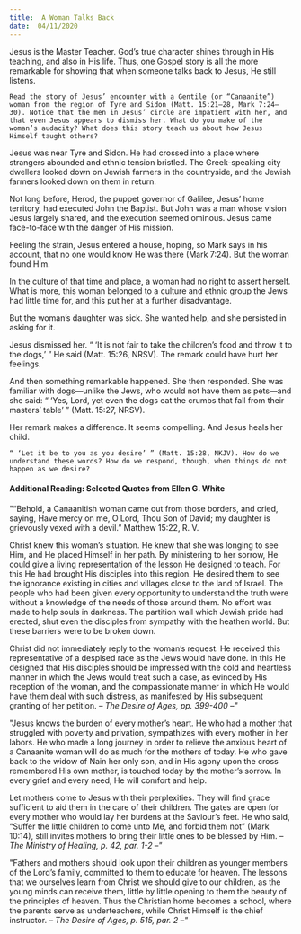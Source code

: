 ```yaml
---
title:  A Woman Talks Back
date:  04/11/2020
---
```


Jesus is the Master Teacher. God’s true character shines through in His teaching, and also in His life. Thus, one Gospel story is all the more remarkable for showing that when someone talks back to Jesus, He still listens.

`Read the story of Jesus’ encounter with a Gentile (or “Canaanite”) woman from the region of Tyre and Sidon (Matt. 15:21–28, Mark 7:24–30). Notice that the men in Jesus’ circle are impatient with her, and that even Jesus appears to dismiss her. What do you make of the woman’s audacity? What does this story teach us about how Jesus Himself taught others?`

Jesus was near Tyre and Sidon. He had crossed into a place where strangers abounded and ethnic tension bristled. The Greek-speaking city dwellers looked down on Jewish farmers in the countryside, and the Jewish farmers looked down on them in return.

Not long before, Herod, the puppet governor of Galilee, Jesus’ home territory, had executed John the Baptist. But John was a man whose vision Jesus largely shared, and the execution seemed ominous. Jesus came face-to-face with the danger of His mission.

Feeling the strain, Jesus entered a house, hoping, so Mark says in his account, that no one would know He was there (Mark 7:24). But the woman found Him.

In the culture of that time and place, a woman had no right to assert herself. What is more, this woman belonged to a culture and ethnic group the Jews had little time for, and this put her at a further disadvantage.

But the woman’s daughter was sick. She wanted help, and she persisted in asking for it.

Jesus dismissed her. “ ‘It is not fair to take the children’s food and throw it to the dogs,’ ” He said (Matt. 15:26, NRSV). The remark could have hurt her feelings.

And then something remarkable happened. She then responded. She was familiar with dogs—unlike the Jews, who would not have them as pets—and she said: “ ‘Yes, Lord, yet even the dogs eat the crumbs that fall from their masters’ table’ ” (Matt. 15:27, NRSV).

Her remark makes a difference. It seems compelling. And Jesus heals her child.

`“ ‘Let it be to you as you desire’ ” (Matt. 15:28, NKJV). How do we understand these words? How do we respond, though, when things do not happen as we desire?`

#### Additional Reading: Selected Quotes from Ellen G. White

"“Behold, a Canaanitish woman came out from those borders, and cried, saying, Have mercy on me, O Lord, Thou Son of David; my daughter is grievously vexed with a devil.” Matthew 15:22, R. V.

Christ knew this woman’s situation. He knew that she was longing to see Him, and He placed Himself in her path. By ministering to her sorrow, He could give a living representation of the lesson He designed to teach. For this He had brought His disciples into this region. He desired them to see the ignorance existing in cities and villages close to the land of Israel. The people who had been given every opportunity to understand the truth were without a knowledge of the needs of those around them. No effort was made to help souls in darkness. The partition wall which Jewish pride had erected, shut even the disciples from sympathy with the heathen world. But these barriers were to be broken down.

Christ did not immediately reply to the woman’s request. He received this representative of a despised race as the Jews would have done. In this He designed that His disciples should be impressed with the cold and heartless manner in which the Jews would treat such a case, as evinced by His reception of the woman, and the compassionate manner in which He would have them deal with such distress, as manifested by His subsequent granting of her petition. _– The Desire of Ages, pp. 399-400 –"_

"Jesus knows the burden of every mother’s heart. He who had a mother that struggled with poverty and privation, sympathizes with every mother in her labors. He who made a long journey in order to relieve the anxious heart of a Canaanite woman will do as much for the mothers of today. He who gave back to the widow of Nain her only son, and in His agony upon the cross remembered His own mother, is touched today by the mother’s sorrow. In every grief and every need, He will comfort and help.

Let mothers come to Jesus with their perplexities. They will find grace sufficient to aid them in the care of their children. The gates are open for every mother who would lay her burdens at the Saviour’s feet. He who said, “Suffer the little children to come unto Me, and forbid them not” (Mark 10:14), still invites mothers to bring their little ones to be blessed by Him. _– The Ministry of Healing, p. 42, par. 1-2 –"_

"Fathers and mothers should look upon their children as younger members of the Lord’s family, committed to them to educate for heaven. The lessons that we ourselves learn from Christ we should give to our children, as the young minds can receive them, little by little opening to them the beauty of the principles of heaven. Thus the Christian home becomes a school, where the parents serve as underteachers, while Christ Himself is the chief instructor. _– The Desire of Ages, p. 515, par. 2 –"_